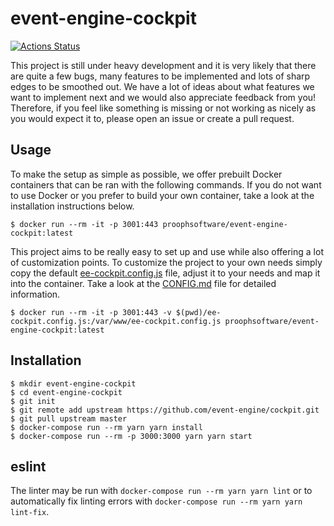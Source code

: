 # event-engine-cockpit

[![Actions Status](https://github.com/event-engine/cockpit/workflows/Coding%20Style/badge.svg)](https://github.com/event-engine/cockpit/actions)

This project is still under heavy development and it is very likely that there are quite a few bugs, many features to be
implemented and lots of sharp edges to be smoothed out. We have a lot of ideas about what features we want to implement 
next and we would also appreciate feedback from you! Therefore, if you feel like something is missing or not working as 
nicely as you would expect it to, please open an issue or create a pull request.

## Usage
To make the setup as simple as possible, we offer prebuilt Docker containers that can be ran with the following 
commands. If you do not want to use Docker or you prefer to build your own container, take a look at the installation
instructions below.
```
$ docker run --rm -it -p 3001:443 proophsoftware/event-engine-cockpit:latest
```
This project aims to be really easy to set up and use while also offering a lot of customization points. To customize 
the project to your own needs simply copy the default [ee-cockpit.config.js](public/ee-cockpit.config.js) file, adjust it to 
your needs and map it into the container. Take a look at the [CONFIG.md](CONFIG.md) file for detailed information.
```
$ docker run --rm -it -p 3001:443 -v $(pwd)/ee-cockpit.config.js:/var/www/ee-cockpit.config.js proophsoftware/event-engine-cockpit:latest
```

## Installation
```
$ mkdir event-engine-cockpit
$ cd event-engine-cockpit
$ git init
$ git remote add upstream https://github.com/event-engine/cockpit.git
$ git pull upstream master
$ docker-compose run --rm yarn yarn install
$ docker-compose run --rm -p 3000:3000 yarn yarn start
```

## eslint
The linter may be run with `docker-compose run --rm yarn yarn lint` or to automatically fix linting errors with `docker-compose run --rm yarn yarn lint-fix`.

